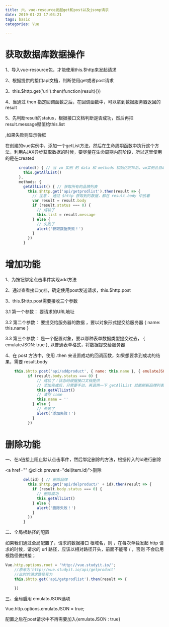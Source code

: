 ```yaml
---
title: 六、vue-resource发起get和post以及jsonp请求
date: 2019-01-23 17:03:21
tags: basic
categories: Vue

---
```


# 获取数据库数据操作

1、导入vue-resource包，才能使用this.$http来发起请求

2、根据提供的接口api文档，判断使用get或者post请求

3、this.$http.get('url').then(function(result){})

4、当通过 then 指定回调函数之后，在回调函数中，可以拿到数据服务器返回的 result

5、先判断result的status，根据接口文档判断是否成功，然后再把result.message赋值给this.list

,如果失败则显示弹框

在创建的vue实例中，添加一个getList方法，然后在生命周期函数中执行这个方法，利用AJAX异步获取数据的时候，要尽量在生命周期内前阶段，所以这里使用的是在created

```javascript
      created() { // 当 vm 实例 的 data 和 methods 初始化完毕后，vm实例会自动执行created 这个生命周期函数
        this.getAllList()
      },
      methods: {
        getAllList() { // 获取所有的品牌列表 
          this.$http.get('api/getprodlist').then(result => {
            // 注意： 通过 $http 获取到的数据，都在 result.body 中放着
            var result = result.body
            if (result.status === 0) {
              // 成功了
              this.list = result.message
            } else {
              // 失败了
              alert('获取数据失败！')
            }
          })
        }
```

# 增加功能

1、为按钮绑定点击事件实现add方法

2、通过查看接口文档，确定使用post发送请求，this.$http.post

3、this.$http.post需要接收三个参数

3.1 第一个参数： 要请求的URL地址

3.2 第二个参数： 要提交给服务器的数据 ，要以对象形式提交给服务器 { name: this.name }

3.3 第三个参数： 是一个配置对象，要以哪种表单数据类型提交过去， { emulateJSON: true }, 以普通表单格式，将数据提交给服务器

4、在 post 方法中，使用 .then 来设置成功的回调函数，如果想要拿到成功的结果，需要 result.body

```javascript
    this.$http.post('api/addproduct', { name: this.name }, { emulateJSON: true }).then(result => {
          if (result.body.status === 0) {
              // 成功了！状态码根据接口文档提供
              // 添加完成后，只需要手动，再调用一下 getAllList 就能刷新品牌列表了
              this.getAllList()
              // 清空 name 
              this.name = ''
            } else {
              // 失败了
              alert('添加失败！')
            }
          })
```

# 删除功能

一、在a链接上阻止默认点击事件，然后绑定删除的方法，根据传入的id进行删除

<a href="" @click.prevent="del(item.id)">删除</a>

```javascript
        del(id) { // 删除品牌
          this.$http.get('api/delproduct/' + id).then(result => {
            if (result.body.status === 0) {
              // 删除成功
              this.getAllList()
            } else {
              alert('删除失败！')
            }
          })
        }
```

二、全局根路径的配置

   如果我们通过全局配置了，请求的数据接口 根域名，则 ，在每次单独发起 http 请求的时候，请求的 url 路径，应该以相对路径开头，前面不能带 /  ，否则 不会启用根路径做拼接；

```javascript
Vue.http.options.root = 'http://vue.studyit.io/';
    //原来为'http://vue.studyit.io/api/getproduct'
    //此时的请求路径写为
    this.$http.get('api/getprodlist').then(result => {

	})
```

三、全局启用 emulateJSON选项

Vue.http.options.emulateJSON = true;

配置之后在post请求中不再需要加入{emulateJSON : true}